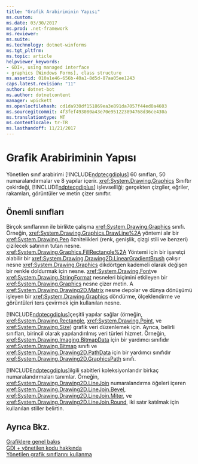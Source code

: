 ```yaml
---
title: "Grafik Arabiriminin Yapısı"
ms.custom: 
ms.date: 03/30/2017
ms.prod: .net-framework
ms.reviewer: 
ms.suite: 
ms.technology: dotnet-winforms
ms.tgt_pltfrm: 
ms.topic: article
helpviewer_keywords:
- GDI+, using managed interface
- graphics [Windows Forms], class structure
ms.assetid: 010a1e46-656b-40a1-8d5d-87aa05ee1243
caps.latest.revision: "11"
author: dotnet-bot
ms.author: dotnetcontent
manager: wpickett
ms.openlocfilehash: cd1da930df151869ea3e891da7057f44ed0a4603
ms.sourcegitcommit: 4f3fef493080a43e70e951223894768d36ce430a
ms.translationtype: MT
ms.contentlocale: tr-TR
ms.lasthandoff: 11/21/2017
---
```

# <a name="structure-of-the-graphics-interface"></a>Grafik Arabiriminin Yapısı
Yönetilen sınıf arabirimi [!INCLUDE[ndptecgdiplus](../../../../includes/ndptecgdiplus-md.md)] 60 sınıfları, 50 numaralandırmalar ve 8 yapılar içerir. <xref:System.Drawing.Graphics> Sınıftır çekirdeği, [!INCLUDE[ndptecgdiplus](../../../../includes/ndptecgdiplus-md.md)] işlevselliği; gerçekten çizgiler, eğriler, rakamları, görüntüler ve metin çizer sınıftır.  
  
## <a name="important-classes"></a>Önemli sınıfları  
 Birçok sınıflarının ile birlikte çalışma <xref:System.Drawing.Graphics> sınıfı. Örneğin, <xref:System.Drawing.Graphics.DrawLine%2A> yöntemi alır bir <xref:System.Drawing.Pen> öznitelikleri (renk, genişlik, çizgi stili ve benzeri) çizilecek satırının tutan nesne. <xref:System.Drawing.Graphics.FillRectangle%2A> Yöntemi için bir işaretçi alabilir bir <xref:System.Drawing.Drawing2D.LinearGradientBrush> çalışır nesne <xref:System.Drawing.Graphics> dikdörtgen kademeli olarak değişen bir renkle doldurmak için nesne. <xref:System.Drawing.Font>ve <xref:System.Drawing.StringFormat> nesneleri biçimini etkileyen bir <xref:System.Drawing.Graphics> nesne çizer metin. A <xref:System.Drawing.Drawing2D.Matrix> nesne depolar ve dünya dönüşümü işleyen bir <xref:System.Drawing.Graphics> döndürme, ölçeklendirme ve görüntüleri ters çevirmek için kullanılan nesne.  
  
 [!INCLUDE[ndptecgdiplus](../../../../includes/ndptecgdiplus-md.md)]çeşitli yapılar sağlar (örneğin, <xref:System.Drawing.Rectangle>, <xref:System.Drawing.Point>, ve <xref:System.Drawing.Size>) grafik veri düzenlemek için. Ayrıca, belirli sınıfları, birincil olarak yapılandırılmış veri türleri hizmet. Örneğin, <xref:System.Drawing.Imaging.BitmapData> için bir yardımcı sınıfıdır <xref:System.Drawing.Bitmap> sınıfı ve <xref:System.Drawing.Drawing2D.PathData> için bir yardımcı sınıfıdır <xref:System.Drawing.Drawing2D.GraphicsPath> sınıfı.  
  
 [!INCLUDE[ndptecgdiplus](../../../../includes/ndptecgdiplus-md.md)]ilgili sabitleri koleksiyonlarıdır birkaç numaralandırmaları tanımlar. Örneğin, <xref:System.Drawing.Drawing2D.LineJoin> numaralandırma öğeleri içeren <xref:System.Drawing.Drawing2D.LineJoin.Bevel>, <xref:System.Drawing.Drawing2D.LineJoin.Miter>, ve <xref:System.Drawing.Drawing2D.LineJoin.Round>, iki satır katılmak için kullanılan stiller belirtin.  
  
## <a name="see-also"></a>Ayrıca Bkz.  
 [Grafiklere genel bakış](../../../../docs/framework/winforms/advanced/graphics-overview-windows-forms.md)  
 [GDI + yönetilen kodu hakkında](../../../../docs/framework/winforms/advanced/about-gdi-managed-code.md)  
 [Yönetilen grafik sınıflarını kullanma](../../../../docs/framework/winforms/advanced/using-managed-graphics-classes.md)
